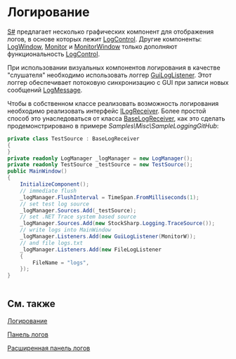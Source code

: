 # Логирование

[S\#](StockSharpAbout.md) предлагает несколько графических компонент для отображения логов, в основе которых лежит [LogControl](../api/StockSharp.Xaml.LogControl.html). Другие компоненты: [LogWindow](../api/StockSharp.Xaml.LogWindow.html), [Monitor](../api/StockSharp.Xaml.Monitor.html) и [MonitorWindow](../api/StockSharp.Xaml.MonitorWindow.html) только дополняют функциональность [LogControl](../api/StockSharp.Xaml.LogControl.html). 

При использовании визуальных компонентов логирования в качестве "слушателя" необходимо использовать логгер [GuiLogListener](../api/StockSharp.Xaml.GuiLogListener.html). Этот логгер обеспечивает потоковую синхронизацию с GUI при записи новых сообщений [LogMessage](../api/StockSharp.Logging.LogMessage.html).

Чтобы в собственном классе реализовать возможность логирования необходимо реализовать интерфейс [ILogReceiver](../api/StockSharp.Logging.ILogReceiver.html). Более простой способ это унаследоваться от класса [BaseLogReceiver](../api/StockSharp.Logging.BaseLogReceiver.html), как это сделать продемонстрировано в примере *Samples\\Misc\\SampleLoggingGitHub*:

```cs
private class TestSource : BaseLogReceiver
{
}
private readonly LogManager _logManager = new LogManager();
private readonly TestSource _testSource = new TestSource();
public MainWindow()
{
	InitializeComponent();
	// immediate flush
	_logManager.FlushInterval = TimeSpan.FromMilliseconds(1);
	// set test log source
	_logManager.Sources.Add(_testSource);
	// set .NET Trace system based source
	_logManager.Sources.Add(new StockSharp.Logging.TraceSource());
	// write logs into MainWindow
	_logManager.Listeners.Add(new GuiLogListener(MonitorW));
	// and file logs.txt
	_logManager.Listeners.Add(new FileLogListener
	{
		FileName = "logs",
	});
}
	  				
```

## См. также

[Логирование](Logging.md)

[Панель логов](GUILogControl.md)

[Расширенная панель логов](GUIMonitor.md)
